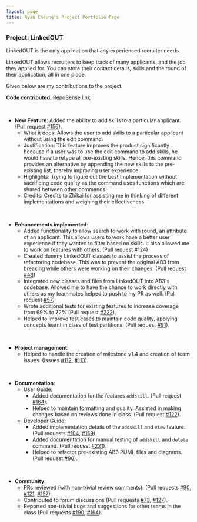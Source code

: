 ```yaml
---
layout: page
title: Ryan Cheung's Project Portfolio Page
---
```


### Project: LinkedOUT

LinkedOUT is the only application that any experienced recruiter needs.

LinkedOUT allows recruiters to keep track of many applicants, and the job they applied for. You can store their contact details, skills and the round of their application, all in one place.

Given below are my contributions to the project.

**Code contributed**: [RepoSense link](https://nus-cs2103-ay2122s2.github.io/tp-dashboard/?search=ryancheungjf&breakdown=true)

<br>

* **New Feature**: Added the ability to add skills to a particular applicant. (Pull request [\#156](https://github.com/AY2122S2-CS2103T-T09-2/tp/pull/156)).
    * What it does: Allows the user to add skills to a particular applicant without using the edit command.
    * Justification: This feature improves the product significantly because if a user was to use the edit command to add skills, he would have to retype all pre-existing skills.
      Hence, this command provides an alternative by appending the new skills to the pre-existing list, thereby improving user experience.
    * Highlights: Trying to figure out the best Implementation without sacrificing code quality as the command uses functions which are shared between other commands.
    * Credits: Credits to Zhikai for assisting me in thinking of different implementations and weighing their effectiveness.

<br>

* **Enhancements implemented**:
  * Added functionality to allow search to work with round, an attribute of an applicant. This allows users to work have a better user experience if they wanted to filter based on skills. 
    It also allowed me to work on features with others. (Pull request [\#124](https://github.com/AY2122S2-CS2103T-T09-2/tp/pull/124))
    <div style="page-break-after: always;"></div>
  * Created dummy LinkedOUT classes to assist the process of refactoring codebase. This was to prevent the original AB3 from breaking while others were working on their changes. (Pull request [\#43](https://github.com/AY2122S2-CS2103T-T09-2/tp/pull/43))
  * Integrated new classes and files from LinkedOUT into AB3's codebase. Allowed me to have the chance to work directly with others as my teammates helped to push to my PR as well. (Pull request [\#57](https://github.com/AY2122S2-CS2103T-T09-2/tp/pull/57))
  * Wrote additional tests for existing features to increase coverage from 69% to 72% (Pull request [\#222](https://github.com/AY2122S2-CS2103T-T09-2/tp/pull/222)).
  * Helped to improve test cases to maintain code quality, applying concepts learnt in class of test partitions. (Pull request [\#91](https://github.com/AY2122S2-CS2103T-T09-2/tp/pull/91)).
  
<br>

* **Project management**:
    * Helped to handle the creation of milestone v1.4 and creation of team issues. (Issues [\#112](https://github.com/AY2122S2-CS2103T-T09-2/tp/issues/112), [\#113](https://github.com/AY2122S2-CS2103T-T09-2/tp/issues/113)).

<br>

* **Documentation**:
    * User Guide:
        * Added documentation for the features `addskill`. (Pull request [\#164](https://github.com/AY2122S2-CS2103T-T09-2/tp/pull/164)).
        * Helped to maintain formatting and quality. Assisted in making changes based on reviews done in class. (Pull request [\#122](https://github.com/AY2122S2-CS2103T-T09-2/tp/pull/122)).
    * Developer Guide:
        * Added implementation details of the `addskill` and `view` feature. (Pull requests [\#104](https://github.com/AY2122S2-CS2103T-T09-2/tp/pull/104), [\#159](https://github.com/AY2122S2-CS2103T-T09-2/tp/pull/159)).
        * Added documentation for manual testing of `addskill` and `delete` command. (Pull request [\#221](https://github.com/AY2122S2-CS2103T-T09-2/tp/pull/221)).
        * Helped to refactor pre-existing AB3 PUML files and diagrams. (Pull request [\#96](https://github.com/AY2122S2-CS2103T-T09-2/tp/pull/96)).

<br>

* **Community**:
    * PRs reviewed (with non-trivial review comments): (Pull requests [\#90](https://github.com/AY2122S2-CS2103T-T09-2/tp/pull/90), [\#121](https://github.com/AY2122S2-CS2103T-T09-2/tp/pull/121), [\#157](https://github.com/AY2122S2-CS2103T-T09-2/tp/pull/157)).
    * Contributed to forum discussions (Pull requests [#73](https://github.com/nus-cs2103-AY2122S2/forum/issues/73), [#127](https://github.com/nus-cs2103-AY2122S2/forum/issues/127#issuecomment-1033284269)).
    * Reported non-trivial bugs and suggestions for other teams in the class (Pull requests [#190](https://github.com/AY2122S2-CS2103T-T17-2/tp/issues/190), [#194](https://github.com/AY2122S2-CS2103T-T17-2/tp/issues/194)).
